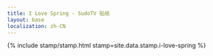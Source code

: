 ```yaml
---
title: I Love Spring - SudoTV 贴纸
layout: base
localization: zh-CN
---
```


{% include stamp/stamp.html
    stamp=site.data.stamp.i-love-spring
%}